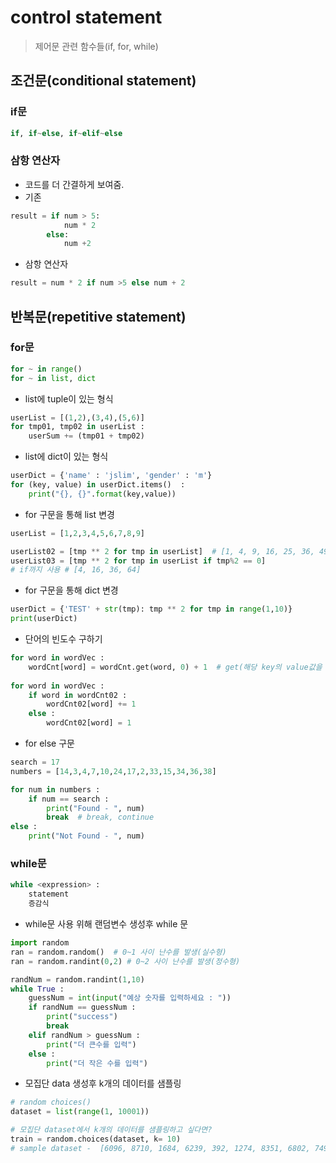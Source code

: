 # control statement

> 제어문 관련 함수들(if, for, while)



## 조건문(conditional statement)

### if문

```python
if, if~else, if~elif~else
```



### 삼항 연산자

- 코드를 더 간결하게 보여줌.
- 기존

```python
result = if num > 5:
    		num * 2 
        else:
            num +2
```

- 삼항 연산자

```python
result = num * 2 if num >5 else num + 2 
```



## 반복문(repetitive statement)

### for문

```python
for ~ in range()
for ~ in list, dict
```



- list에 tuple이 있는 형식 

```python
userList = [(1,2),(3,4),(5,6)]
for tmp01, tmp02 in userList :
    userSum += (tmp01 + tmp02)
```

- list에 dict이 있는 형식

```python
userDict = {'name' : 'jslim', 'gender' : 'm'}
for (key, value) in userDict.items()  :
    print("{}, {}".format(key,value))
```



- for 구문을 통해 list 변경

```python
userList = [1,2,3,4,5,6,7,8,9]

userList02 = [tmp ** 2 for tmp in userList]  # [1, 4, 9, 16, 25, 36, 49, 64, 81]
userList03 = [tmp ** 2 for tmp in userList if tmp%2 == 0]
# if까지 사용 # [4, 16, 36, 64]
```

- for 구문을 통해 dict 변경

```python
userDict = {'TEST' + str(tmp): tmp ** 2 for tmp in range(1,10)}
print(userDict)
```



- 단어의 빈도수 구하기 

```python
for word in wordVec : 
    wordCnt[word] = wordCnt.get(word, 0) + 1  # get(해당 key의 value값을 가져옴, 0 : default)
   
for word in wordVec : 
    if word in wordCnt02 :
        wordCnt02[word] += 1    
    else :
        wordCnt02[word] = 1
```



- for else 구문

```python
search = 17
numbers = [14,3,4,7,10,24,17,2,33,15,34,36,38]

for num in numbers :
    if num == search :
        print("Found - ", num)
        break  # break, continue
else :
    print("Not Found - ", num)
```



### while문

```python
while <expression> : 
    statement 
    증감식
```



- while문 사용 위해 랜덤변수 생성후 while 문

```python
import random 
ran = random.random()  # 0~1 사이 난수를 발생(실수형)   
ran = random.randint(0,2) # 0~2 사이 난수를 발생(정수형)

randNum = random.randint(1,10)
while True :
    guessNum = int(input("예상 숫자를 입력하세요 : "))
    if randNum == guessNum :
        print("success")
        break
    elif randNum > guessNum :
        print("더 큰수를 입력")
    else :
        print("더 작은 수를 입력")
```



- 모집단 data 생성후 k개의 데이터를 샘플링

```python
# random choices()
dataset = list(range(1, 10001))

# 모집단 dataset에서 k개의 데이터를 샘플링하고 싶다면?
train = random.choices(dataset, k= 10) 
# sample dataset -  [6096, 8710, 1684, 6239, 392, 1274, 8351, 6802, 7494, 4059]
```

